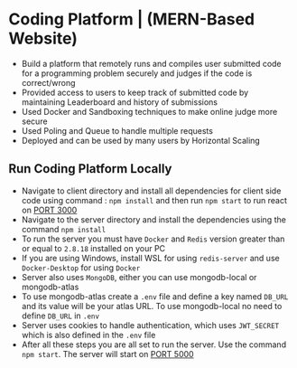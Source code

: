 # Coding Platform | (MERN-Based Website)

- Build a platform that remotely runs and compiles user submitted code for a programming problem securely and judges if the code is correct/wrong
- Provided access to users to keep track of submitted code by maintaining Leaderboard and history of submissions
- Used Docker and Sandboxing techniques to make online judge more secure
- Used Poling and Queue to handle multiple requests
- Deployed and can be used by many users by Horizontal Scaling


## Run Coding Platform Locally

- Navigate to client directory and install all dependencies for client side code using command : `npm install` and then run `npm start` to run react on [PORT 3000](https://localhost:3000)
- Navigate to the server directory and install the dependencies using the command `npm install`
- To run the server you must have `Docker` and `Redis` version greater than or equal to `2.8.18` installed on your PC
- If you are using Windows, install WSL for using `redis-server` and use `Docker-Desktop` for using `Docker`
- Server also uses `MongoDB`, either you can use mongodb-local or mongodb-atlas
- To use mongodb-atlas create a `.env` file and define a key named `DB_URL` and its value will be your atlas URL. To use mongodb-local no need to define `DB_URL` in `.env`
- Server uses cookies to handle authentication, which uses `JWT_SECRET` which is also defined in the `.env` file
- After all these steps you are all set to run the server. Use the command `npm start`. The server will start on [PORT 5000](https://localhost:5000)
